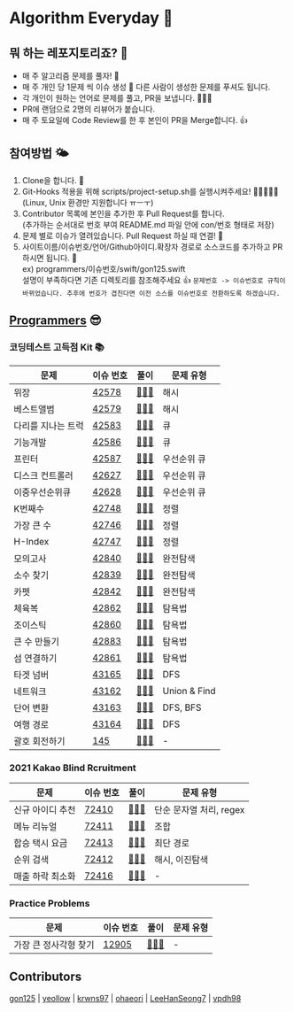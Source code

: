 # Algorithm Everyday 🥳
## 뭐 하는 레포지토리죠? 🤔
 - 매 주 알고리즘 문제를 풀자! 📒
 - 매 주 개인 당 1문제 씩 이슈 생성 🔖 다른 사람이 생성한 문제를 푸셔도 됩니다.
 - 각 개인이 원하는 언어로 문제를 풀고, PR을 보냅니다. 🧑🏼‍💻
 - PR에 랜덤으로 2명의 리뷰어가 붙습니다. 
 - 매 주 토요일에 Code Review를 한 후 본인이 PR을 Merge합니다. 👍
## 참여방법 🌤
1. Clone을 합니다. 🍴
2. Git-Hooks 적용을 위해 scripts/project-setup.sh를 실행시켜주세요! 🏃‍♀️🏃‍♂️🏃 (Linux, Unix 환경만 지원합니다 ㅠㅡㅜ)
3. Contributor 목록에 본인을 추가한 후 Pull Request를 합니다. <br> (추가하는 순서대로 번호 부여 README.md 파일 안에 con/번호 형태로 저장)
4. 문제 별로 이슈가 열려있습니다. Pull Request 하실 때 연결! 👻
5. 사이트이름/이슈번호/언어/Github아이디.확장자 경로로 소스코드를 추가하고 PR 하시면 됩니다. 🐥 <br> ex) programmers/이슈번호/swift/gon125.swift <br>설명이 부족하다면 기존 디렉토리를 참조해주세요 👍 `문제번호 -> 이슈번호로 규칙이 바뀌었습니다. 추후에 번호가 겹친다면 이전 소스를 이슈번호로 전환하도록 하겠습니다.`

## [Programmers](https://programmers.co.kr) 😎
### 코딩테스트 고득점 Kit 📚 
| 문제 | 이슈 번호 | 풀이 | 문제 유형 |
| --- | --- | --- | ----- |
| 위장 | [42578][p/42578] | [🧑🏻‍💻][p/42578/solution] | 해시 |
| 베스트앨범 | [42579][p/42579] | [🧑🏻‍💻][p/42579/solution] | 해시 |
| 다리를 지나는 트럭 | [42583][p/42583] | [🧑🏻‍💻][p/42583/solution] | 큐 |
| 기능개발 | [42586][p/42586] | [🧑🏻‍💻][p/42586/solution] | 큐 |
| 프린터 | [42587][p/42587] | [🧑🏻‍💻][p/42587/solution] | 우선순위 큐 |
| 디스크 컨트롤러 | [42627][p/42627] | [🧑🏻‍💻][p/42627/solution] | 우선순위 큐 |
| 이중우선순위큐 | [42628][p/42628] | [🧑🏻‍💻][p/42628/solution] | 우선순위 큐 |
| K번째수 | [42748][p/42748] | [🧑🏻‍💻][p/42748/solution] | 정렬 |
| 가장 큰 수 | [42746][p/42746] | [🧑🏻‍💻][p/42746/solution] | 정렬 |
| H-Index | [42747][p/42747] | [🧑🏻‍💻][p/42747/solution] | 정렬 |
| 모의고사 | [42840][p/42840] | [🧑🏻‍💻][p/42840/solution] | 완전탐색 |
| 소수 찾기 | [42839][p/42839] | [🧑🏻‍💻][p/42839/solution] | 완전탐색 |
| 카펫 | [42842][p/42842] | [🧑🏻‍💻][p/42842/solution] | 완전탐색 |
| 체육복 | [42862][p/42862] | [🧑🏻‍💻][p/42862/solution] | 탐욕법 |
| 조이스틱 | [42860][p/42860] | [🧑🏻‍💻][p/42860/solution] | 탐욕법 |
| 큰 수 만들기 | [42883][p/42883] | [🧑🏻‍💻][p/42883/solution] | 탐욕법 |
| 섬 연결하기 | [42861][p/42861] | [🧑🏻‍💻][p/42861/solution] | 탐욕법 |
| 타겟 넘버 | [43165][p/43165] | [🧑🏻‍💻][p/43165/solution] | DFS |
| 네트워크 | [43162][p/43162] | [🧑🏻‍💻][p/43162/solution] | Union & Find |
| 단어 변환 | [43163][p/43163] | [🧑🏻‍💻][p/43163/solution] | DFS, BFS |
| 여행 경로 | [43164][p/43164] | [🧑🏻‍💻][p/43164/solution] | DFS |
| 괄호 회전하기 | [145][p/145] | [🧑🏻‍💻][p/145/solution] | - |

[p/145]: https://programmers.co.kr/learn/courses/30/lessons/76502
[p/145/solution]: /programmers/145

[p/43165]: https://programmers.co.kr/learn/courses/30/lessons/43165
[p/43165/solution]: /programmers/43165
[p/43162]: https://programmers.co.kr/learn/courses/30/lessons/43162
[p/43162/solution]: /programmers/43162
[p/43163]: https://programmers.co.kr/learn/courses/30/lessons/43163
[p/43163/solution]: /programmers/43163
[p/43164]: https://programmers.co.kr/learn/courses/30/lessons/43164
[p/43164/solution]: /programmers/43164

[p/42862]: https://programmers.co.kr/learn/courses/30/lessons/42862
[p/42862/solution]: /programmers/42862
[p/42860]: https://programmers.co.kr/learn/courses/30/lessons/42860
[p/42860/solution]: /programmers/42860
[p/42883]: https://programmers.co.kr/learn/courses/30/lessons/42883
[p/42883/solution]: /programmers/42883
[p/42861]: https://programmers.co.kr/learn/courses/30/lessons/42861
[p/42861/solution]: /programmers/42861

[p/42840]: https://programmers.co.kr/learn/courses/30/lessons/42840
[p/42840/solution]: /programmers/42840
[p/42839]: https://programmers.co.kr/learn/courses/30/lessons/42839
[p/42839/solution]: /programmers/42839
[p/42842]: https://programmers.co.kr/learn/courses/30/lessons/42842
[p/42842/solution]: /programmers/42842

[p/42748]: https://programmers.co.kr/learn/courses/30/lessons/42748
[p/42748/solution]: /programmers/42748
[p/42746]: https://programmers.co.kr/learn/courses/30/lessons/42746
[p/42746/solution]: /programmers/42746
[p/42747]: https://programmers.co.kr/learn/courses/30/lessons/42747
[p/42747/solution]: /programmers/42747

[p/42628]: https://programmers.co.kr/learn/courses/30/lessons/42628
[p/42628/solution]: /programmers/42628

[p/42627]: https://programmers.co.kr/learn/courses/30/lessons/42627
[p/42627/solution]: /programmers/42627

[p/42587]: https://programmers.co.kr/learn/courses/30/lessons/42587
[p/42587/solution]: /programmers/42587

[p/42586]: https://programmers.co.kr/learn/courses/30/lessons/42586
[p/42586/solution]: /programmers/42586

[p/42583]: https://programmers.co.kr/learn/courses/30/lessons/42583
[p/42583/solution]: /programmers/42583

[p/42578]: https://programmers.co.kr/learn/courses/30/lessons/42578
[p/42578/solution]: /programmers/42578

[p/42579]: https://programmers.co.kr/learn/courses/30/lessons/42579
[p/42579/solution]: /programmers/42579

### 2021 Kakao Blind Rcruitment 
| 문제 | 이슈 번호 | 풀이 | 문제 유형 |
| --- | --- | --- | ----- |
| 신규 아이디 추천 | [72410][p/72410] | [🧑🏻‍💻][p/72410/solution] | 단순 문자열 처리, regex |
| 메뉴 리뉴얼 | [72411][p/72411] | [🧑🏻‍💻][p/72411/solution] | 조합 |
| 합승 택시 요금 | [72413][p/72413] | [🧑🏻‍💻][p/72413/solution] | 최단 경로 |
| 순위 검색 | [72412][p/72412] | [🧑🏻‍💻][p/72412/solution] | 해시, 이진탐색 |
| 매출 하락 최소화 | [72416][p/72416] | [🧑🏻‍💻][p/72416/solution] | - |

[p/72416]: https://programmers.co.kr/learn/courses/30/lessons/72416
[p/72416/solution]: /programmers/72416

[p/72412]: https://programmers.co.kr/learn/courses/30/lessons/72412
[p/72412/solution]: /programmers/72412

[p/72413]: https://programmers.co.kr/learn/courses/30/lessons/72413
[p/72413/solution]: /programmers/72413

[p/72411]: https://programmers.co.kr/learn/courses/30/lessons/72411
[p/72411/solution]: /programmers/72411

[p/72410]: https://programmers.co.kr/learn/courses/30/lessons/72410
[p/72410/solution]: /programmers/72410

### Practice Problems
| 문제 | 이슈 번호 |  풀이  | 문제 유형 |
| --- | --- | ----- | ----- |
| 가장 큰 정사각형 찾기 | [12905][p/12905] | [🧑🏻‍💻][p/12905/solution] | - |

[p/12905]: https://programmers.co.kr/learn/courses/30/lessons/12905
[p/12905/solution]: /programmers/12905

## Contributors
[gon125][con/1] | [yeollow][con/2] | [krwns97][con/3] | [ohaeori][con/4] | [LeeHanSeong7][con/5] | [vpdh98][con/6]

[comment]: <> (예시: con/본인 원하는 번호: 깃허브 링크)
[con/1]: https://github.com/gon125
[con/2]: https://github.com/yeollow
[con/3]: https://github.com/krwns97
[con/4]: https://github.com/ohaeori
[con/5]: https://github.com/LeeHanSeong7
[con/6]: https://github.com/vpdh98
